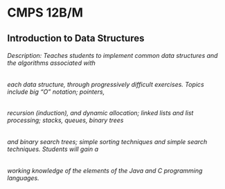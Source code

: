 # CMPS 12B/M
## Introduction to Data Structures

###### Description: Teaches students to implement common data structures and the algorithms associated with
###### each data structure, through progressively difficult exercises. Topics include big “O” notation; pointers,
###### recursion (induction), and dynamic allocation; linked lists and list processing; stacks, queues, binary trees
###### and binary search trees; simple sorting techniques and simple search techniques. Students will gain a
###### working knowledge of the elements of the Java and C programming languages. 
